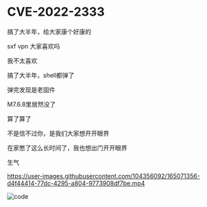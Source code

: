 # CVE-2022-2333

搞了大半年，给大家康个好康的

sxf vpn 大家喜欢吗

我不太喜欢

搞了大半年，shell都弹了

弹完发现是老固件

M7.6.8里居然没了

算了算了

不是信不过你，是我们大家想开开眼界

在家憋了这么长时间了，我也想出门开开眼界

生气


https://user-images.githubusercontent.com/104356092/165071356-d4f44414-77dc-4295-a804-9773908df7be.mp4

![code](https://user-images.githubusercontent.com/104356092/165071403-60a38d1e-ad75-44a0-aa15-3ed091433f72.png)
